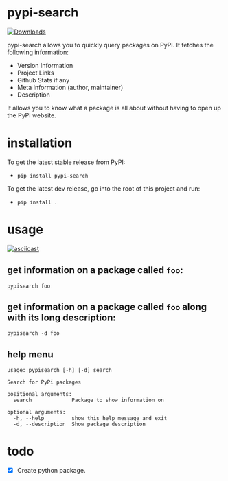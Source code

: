 # pypi-search
[![Downloads](https://pepy.tech/badge/pypi-search)](https://pepy.tech/project/pypi-search)

pypi-search allows you to quickly query packages on PyPI.
It fetches the following information:
- Version Information
- Project Links
- Github Stats if any
- Meta Information (author, maintainer)
- Description

It allows you to know what a package is all about without having to open up the PyPI website.

# installation

To get the latest stable release from PyPI:
- `pip install pypi-search`

To get the latest dev release, go into the root of this project and run:
- `pip install .`

# usage

[![asciicast](https://asciinema.org/a/JTlNXr0PrfDT9exEDkGQeklGz.svg)](https://asciinema.org/a/JTlNXr0PrfDT9exEDkGQeklGz)

get information on a package called `foo`:
---
`pypisearch foo`

get information on a package called `foo` along with its long description:
---
`pypisearch -d foo`

## help menu

```
usage: pypisearch [-h] [-d] search

Search for PyPi packages

positional arguments:
  search             Package to show information on

optional arguments:
  -h, --help         show this help message and exit
  -d, --description  Show package description
```


# todo

- [x] Create python package.
